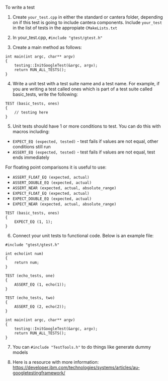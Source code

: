 To write a test

1) Create `your_test.cpp` in either the standard or cantera folder, depending on if this test is going
to include cantera components. Include `your_test` in the list of tests in the appropiate `CMakeLists.txt`

2) In your_test.cpp, `#include "gtest/gtest.h"`

3) Create a main method as follows:
```
int main(int argc, char** argv)
{
    testing::InitGoogleTest(&argc, argv);
    return RUN_ALL_TESTS();
}
```
4) Write a unit test with a test suite name and a test name. For example, if you are writing a
test called ones which is part of a test suite called basic_tests, write the following:
```
TEST (basic_tests, ones)
{
    // testing here
}
```
5) Unit tests should have 1 or more conditions to test. You can do this with macros including:
* `EXPECT_EQ (expected, tested)` - test fails if values are not equal, other conditions still run
* `ASSERT_EQ (expected, tested)` - test fails if values are not equal, test ends immediately

For floating point comparisons it is useful to use:
* `ASSERT_FLOAT_EQ (expected, actual)`
* `ASSERT_DOUBLE_EQ (expected, actual)`
* `ASSERT_NEAR (expected, actual, absolute_range)`
* `EXPECT_FLOAT_EQ (expected, actual)`
* `EXPECT_DOUBLE_EQ (expected, actual)`
* `EXPECT_NEAR (expected, actual, absolute_range)`
```
TEST (basic_tests, ones)
{
    EXPECT_EQ (1, 1);
}
```
6) Connect your unit tests to functional code. Below is an example file:
```
#include "gtest/gtest.h"

int echo(int num)
{
    return num;
}

TEST (echo_tests, one)
{
    ASSERT_EQ (1, echo(1));
}

TEST (echo_tests, two)
{
    ASSERT_EQ (2, echo(2));
}

int main(int argc, char** argv)
{
    testing::InitGoogleTest(&argc, argv);
    return RUN_ALL_TESTS();
}
```
7) You can `#include "TestTools.h"` to do things like generate dummy models

8) Here is a resource with more information: https://developer.ibm.com/technologies/systems/articles/au-googletestingframework/
